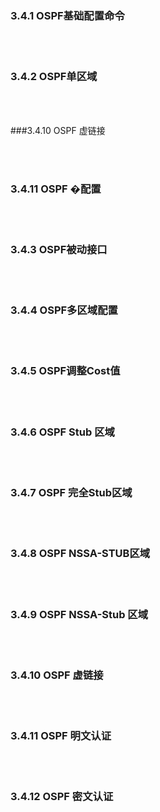 ### 3.4.1 OSPF基础配置命令



<br>
<br>

### 3.4.2 OSPF单区域

<br>
<br>

###3.4.10 OSPF 虚链接

<br>
<br>

### 3.4.11 OSPF �配置

<br>
<br>

### 3.4.3 OSPF被动接口

<br>
<br>

### 3.4.4 OSPF多区域配置

<br>
<br>

### 3.4.5 OSPF调整Cost值

<br>
<br>

### 3.4.6 OSPF Stub 区域

<br>
<br>

### 3.4.7 OSPF 完全Stub区域

<br>
<br>

### 3.4.8 OSPF NSSA-STUB区域

<br>
<br>

### 3.4.9 OSPF NSSA-Stub 区域

<br>
<br>

### 3.4.10 OSPF 虚链接

<br>
<br>

### 3.4.11 OSPF 明文认证

<br>
<br>

### 3.4.12 OSPF 密文认证

<br>
<br>

